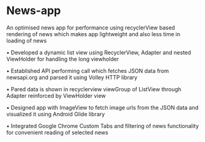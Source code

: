 # News-app

An optimised news app for performance using recyclerView based rendering of news which makes app lightweight and also less time in loading of news

• Developed a dynamic list view using RecyclerView, Adapter and nested ViewHolder for handling the long viewholder

• Established API performing call which fetches JSON data from newsapi.org and parsed it using Volley HTTP library

• Pared data is shown in recyclerview viewGroup of ListView through Adapter reinforced by ViewHolder view

• Designed app with ImageView to fetch image urls from the JSON data and visualized it using Android Glide library

• Integrated Google Chrome Custom Tabs and filtering of news functionality for convenient reading of selected news
